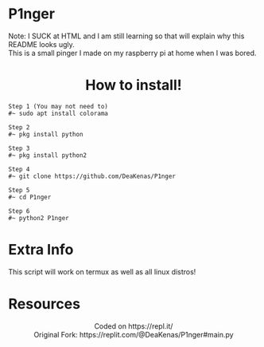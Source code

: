 # P1nger

  <div>Note: I SUCK at HTML and I am still learning so that will explain why this README looks ugly.
    <div>This is a small pinger I made on my raspberry pi at home when I was bored.

<h1 align="center">How to install!</h1>

<pre><code><div>Step 1 (You may not need to)
#~ sudo apt install colorama

<div>Step 2
#~ pkg install python

<div>Step 3
#~ pkg install python2

<div>Step 4
#~ git clone https://github.com/DeaKenas/P1nger

<div>Step 5
#~ cd P1nger

<div>Step 6
#~ python2 P1nger </code></pre>

<h1 align="left">Extra Info</h1>
<div> This script will work on termux as well as all linux distros!

<h1 align="left">Resources</h1>
<center><div>Coded on https://repl.it/
  <div>Original Fork: https://replit.com/@DeaKenas/P1nger#main.py
    </center>
